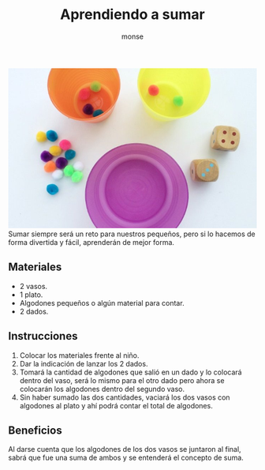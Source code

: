 ﻿---
layout: post
title:  "Aprendiendo a sumar"
tags: [logica]
categories: [ninos, actividad]
author: monse
image: /assets/posts/2020-06-05-aprendiendo-a-sumar.jpeg
hidden: true
---
![Actividad de sumas](/assets/posts/2020-06-05-aprendiendo-a-sumar.jpeg)<br/>
Sumar siempre será un reto para nuestros pequeños, pero si lo hacemos de forma divertida y fácil, aprenderán de mejor forma. 

## Materiales 
 - 2 vasos.
 - 1 plato.
 - Algodones pequeños o algún material para contar.
 - 2 dados.  

## Instrucciones 
1. Colocar los materiales frente al niño. 
2. Dar la indicación de lanzar los 2 dados.
3. Tomará la cantidad de algodones que salió en un dado y lo colocará dentro del vaso, será lo mismo para el otro dado pero ahora se colocarán los algodones dentro del segundo vaso. 
4. Sin haber sumado las dos cantidades, vaciará los dos vasos con algodones al plato y ahí podrá contar el total de algodones. 

## Beneficios 
Al darse cuenta que los algodones de los dos vasos se juntaron al final, sabrá que fue una suma de ambos y se entenderá el concepto de suma.